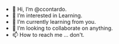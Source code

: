 - 👋 Hi, I’m @ccontardo.
- 👀 I’m interested in Learning.
- 🌱 I’m currently learning from you.
- 💞️ I’m looking to collaborate on anything.
- 📫 How to reach me ... don't.

<!---
ccontardo/ccontardo is a ✨ special ✨ repository because its `README.md` (this file) appears on your GitHub profile.
You can click the Preview link to take a look at your changes.
--->
